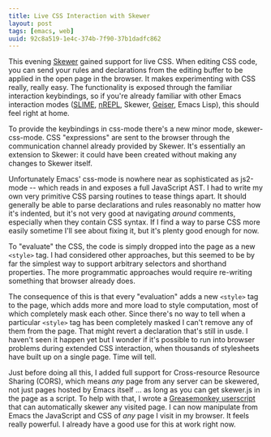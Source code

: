 ```yaml
---
title: Live CSS Interaction with Skewer
layout: post
tags: [emacs, web]
uuid: 92c8a519-1e4c-374b-7f90-37b1dadfc862
---
```


This evening [Skewer](blog/2012/10/31/) gained support for live CSS.
When editing CSS code, you can send your rules and declarations from
the editing buffer to be applied in the open page in the browser. It
makes experimenting with CSS really, really easy. The functionality is
exposed through the familiar interaction keybindings, so if you're
already familiar with other Emacs interaction modes
([SLIME](/blog/2010/01/15/), [nREPL](/blog/2013/01/07/), Skewer,
[Geiser][geiser], Emacs Lisp), this should feel right at home.

To provide the keybindings in css-mode there's a new minor mode,
skewer-css-mode. CSS "expressions" are sent to the browser through the
communication channel already provided by Skewer. It's essentially an
extension to Skewer: it could have been created without making any
changes to Skewer itself.

Unfortunately Emacs' css-mode is nowhere near as sophisticated as
js2-mode -- which reads in and exposes a full JavaScript AST. I had to
write my own very primitive CSS parsing routines to tease things
apart. It should generally be able to parse declarations and rules
reasonably no matter how it's indented, but it's not very good at
navigating *around* comments, especially when they contain CSS
syntax. If I find a way to parse CSS more easily sometime I'll see
about fixing it, but it's plenty good enough for now.

To "evaluate" the CSS, the code is simply dropped into the page as a
new `<style>` tag. I had considered other approaches, but this seemed
to be by far the simplest way to support arbitrary selectors and
shorthand properties. The more programmatic approaches would require
re-writing something that browser already does.

The consequence of this is that every "evaluation" adds a new
`<style>` tag to the page, which adds more and more load to style
computation, most of which completely mask each other. Since there's
no way to tell when a particular `<style>` tag has been completely
masked I can't remove any of them from the page. That might revert a
declaration that's still in usde. I haven't seen it happen yet but I
wonder if it's possible to run into browser problems during extended
CSS interaction, when thousands of stylesheets have built up on a
single page. Time will tell.

Just before doing all this, I added full support for Cross-resource
Resource Sharing (CORS), which means *any* page from any server can be
skewered, not just pages hosted by Emacs itself ... as long as you can
get skewer.js in the page as a script. To help with that, I wrote a
[Greasemonkey userscript][gm] that can automatically skewer any
visited page. I can now manipulate from Emacs the JavaScript and CSS
of *any* page I visit in my browser. It feels really powerful. I
already have a good use for this at work right now.


[gm]: https://github.com/skeeto/skewer-mode/blob/master/skewer-everything.user.js
[geiser]: http://www.nongnu.org/geiser/
